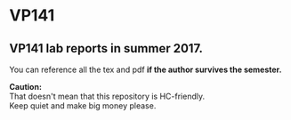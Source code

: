 # VP141
VP141 lab reports in summer 2017.  
---
You can reference all the tex and pdf **if the author survives the semester.**  

**Caution:**  
That doesn't mean that this repository is HC-friendly.  
Keep quiet and make big money please.
